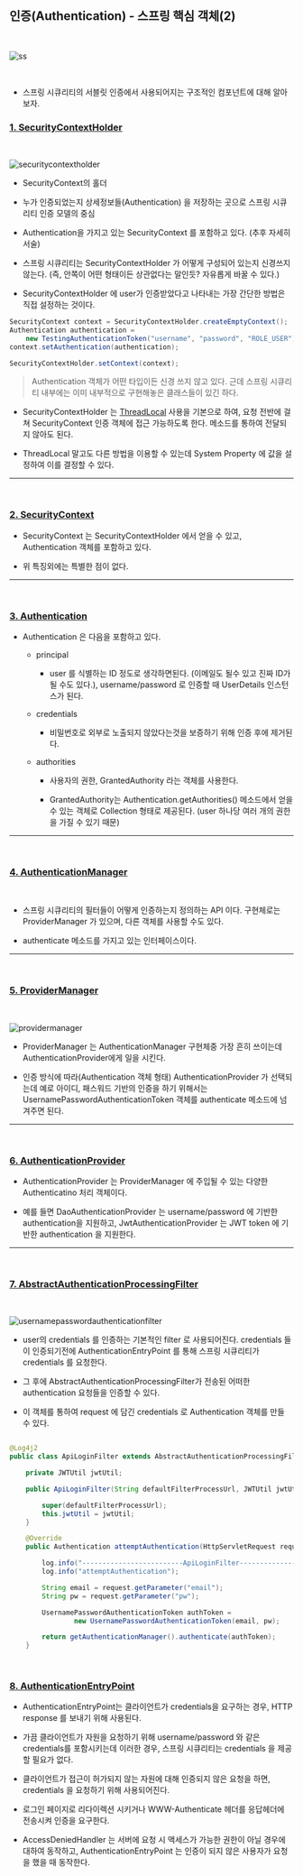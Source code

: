 ## 인증(Authentication) - 스프링 핵심 객체(2)

<br>

![ss](https://user-images.githubusercontent.com/50399804/123566088-ca8d0480-d7f9-11eb-9053-54431bf48242.png)

<br>

- 스프링 시큐리티의 서블릿 인증에서 사용되어지는 구조적인 컴포넌트에 대해 알아보자.

### [1. SecurityContextHolder](https://docs.spring.io/spring-security/site/docs/current/reference/html5/#servlet-authentication-securitycontextholder)

<br>

![securitycontextholder](https://user-images.githubusercontent.com/50399804/123564510-b266b680-d7f4-11eb-99ac-e19d5e57e513.png)

- SecurityContext의 홀더

- 누가 인증되었는지 상세정보들(Authentication) 을 저장하는 곳으로 스프링 시큐리티 인증 모델의 중심

- Authentication을 가지고 있는 SecurityContext 를 포함하고 있다. (추후 자세히 서술)

- 스프링 시큐리티는 SecurityContextHolder 가 어떻게 구성되어 있는지 신경쓰지 않는다. (즉, 안쪽이 어떤 형태이든 상관없다는 말인듯? 자유롭게 바꿀 수 있다.)

- SecurityContextHolder 에 user가 인증받았다고 나타내는 가장 간단한 방법은 직접 설정하는 것이다.

```java
SecurityContext context = SecurityContextHolder.createEmptyContext();
Authentication authentication =
    new TestingAuthenticationToken("username", "password", "ROLE_USER");
context.setAuthentication(authentication);

SecurityContextHolder.setContext(context);
```

> Authentication 객체가 어떤 타입이든 신경 쓰지 않고 있다. 근데 스프링 시큐리티 내부에는 이미 내부적으로 구현해놓은 클래스들이 있긴 하다.

- SecurityContextHolder 는 [ThreadLocal](https://yeonbot.github.io/java/ThreadLocal/) 사용을 기본으로 하여, 요청 전반에 걸쳐 SecurityContext 인증 객체에 접근 가능하도록 한다. 메소드를 통하여 전달되지 않아도 된다.

- ThreadLocal 말고도 다른 방법을 이용할 수 있는데 System Property 에 값을 설정하여 이를 결정할 수 있다.

---

<br>

### [2. SecurityContext](https://docs.spring.io/spring-security/site/docs/current/reference/html5/#servlet-authentication-securitycontext)

- SecurityContext 는 SecurityContextHolder 에서 얻을 수 있고, Authentication 객체를 포함하고 있다.

- 위 특징외에는 특별한 점이 없다.

---

<br>

### [3. Authentication](https://docs.spring.io/spring-security/site/docs/current/reference/html5/#servlet-authentication-authentication)

- Authentication 은 다음을 포함하고 있다.

  - principal

    - user 를 식별하는 ID 정도로 생각하면된다. (이메일도 될수 있고 진짜 ID가 될 수도 있다.), username/password 로 인증할 때 UserDetails 인스턴스가 된다.

  - credentials

    - 비밀번호로 외부로 노출되지 않았다는것을 보증하기 위해 인증 후에 제거된다.

  - authorities

    - 사용자의 권한, GrantedAuthority 라는 객체를 사용한다.

    - GrantedAuthority는 Authentication.getAuthorities() 메소드에서 얻을 수 있는 객체로 Collection 형태로 제공된다. (user 하나당 여러 개의 권한을 가질 수 있기 때문)

---

<br>

### [4. AuthenticationManager](https://docs.spring.io/spring-security/site/docs/current/reference/html5/#servlet-authentication-authenticationmanager)

<br>

- 스프링 시큐리티의 필터들이 어떻게 인증하는지 정의하는 API 이다. 구현체로는 ProviderManager 가 있으며, 다른 객체를 사용할 수도 있다.

- authenticate 메소드를 가지고 있는 인터페이스이다.

---

<br>

### [5. ProviderManager](https://docs.spring.io/spring-security/site/docs/current/reference/html5/#servlet-authentication-providermanager)

<br>

![providermanager](https://user-images.githubusercontent.com/50399804/123566307-5737c280-d7fa-11eb-89ae-5b53ef52fdb0.png)

- ProviderManager 는 AuthenticationManager 구현체중 가장 흔히 쓰이는데 AuthenticationProvider에게 일을 시킨다.

- 인증 방식에 따라(Authentication 객체 형태) AuthenticationProvider 가 선택되는데 예로 아이디, 패스워드 기반의 인증을 하기 위해서는 UsernamePasswordAuthenticationToken 객체를 authenticate 메소드에 넘겨주면 된다.

---

<br>

### [6. AuthenticationProvider](https://docs.spring.io/spring-security/site/docs/current/reference/html5/#servlet-authentication-authenticationproviderr)

- AuthenticationProvider 는 ProviderManager 에 주입될 수 있는 다양한 Authenticatino 처리 객체이다.

- 예를 들면 DaoAuthenticationProvider 는 username/password 에 기반한 authentication을 지원하고, JwtAuthenticationProvider 는 JWT token 에 기반한 authentication 을 지원한다.

---

<br>

### [7. AbstractAuthenticationProcessingFilter](https://docs.spring.io/spring-security/site/docs/current/reference/html5/#servlet-authentication-abstractprocessingfilter)

<br>

![usernamepasswordauthenticationfilter](https://user-images.githubusercontent.com/50399804/123569290-07102e80-d801-11eb-927c-d977a89a0f90.png)

- user의 credentials 를 인증하는 기본적인 filter 로 사용되어진다. credentials 들이 인증되기전에 AuthenticationEntryPoint 를 통해 스프링 시큐리티가 credentials 를 요청한다.

- 그 후에 AbstractAuthenticationProcessingFilter가 전송된 어떠한 authentication 요청들을 인증할 수 있다.

- 이 객체를 통하여 request 에 담긴 credentials 로 Authentication 객체를 만들 수 있다.

```java

@Log4j2
public class ApiLoginFilter extends AbstractAuthenticationProcessingFilter {

    private JWTUtil jwtUtil;

    public ApiLoginFilter(String defaultFilterProcessUrl, JWTUtil jwtUtil) {

        super(defaultFilterProcessUrl);
        this.jwtUtil = jwtUtil;
    }

    @Override
    public Authentication attemptAuthentication(HttpServletRequest request, HttpServletResponse response) throws AuthenticationException, IOException, ServletException {

        log.info("-------------------------ApiLoginFilter---------------------------");
        log.info("attemptAuthentication");

        String email = request.getParameter("email");
        String pw = request.getParameter("pw");

        UsernamePasswordAuthenticationToken authToken =
                new UsernamePasswordAuthenticationToken(email, pw);

        return getAuthenticationManager().authenticate(authToken);
    }

```

<br>

### [8. AuthenticationEntryPoint](https://docs.spring.io/spring-security/site/docs/current/reference/html5/#servlet-authentication-authenticationentrypoint)

- AuthenticationEntryPoint는 클라이언트가 credentials을 요구하는 경우, HTTP response 를 보내기 위해 사용된다.

- 가끔 클라이언트가 자원을 요청하기 위해 username/password 와 같은 credentials를 포함시키는데 이러한 경우, 스프링 시큐리티는 credentials 을 제공할 필요가 없다.

- 클라이언트가 접근이 허가되지 않는 자원에 대해 인증되지 않은 요청을 하면, credentials 을 요청하기 위해 사용되어진다.

- 로그인 페이지로 리다이렉션 시키거나 WWW-Authenticate 헤더를 응답헤더에 전송시켜 인증을 요구한다.

- AccessDeniedHandler 는 서버에 요청 시 액세스가 가능한 권한이 아닐 경우에 대하여 동작하고, AuthenticationEntryPoint 는 인증이 되지 않은 사용자가 요청을 했을 때 동작한다.
